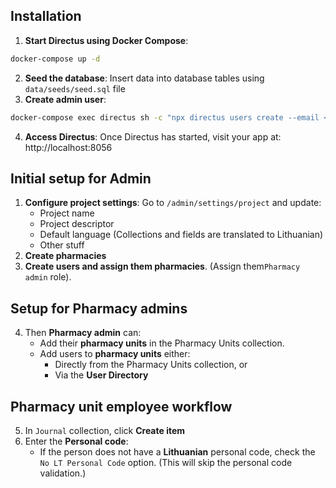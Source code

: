 ## Installation
1. **Start Directus using Docker Compose**:
``` sh
docker-compose up -d
```
2. **Seed the database**:
Insert data into database tables using `data/seeds/seed.sql` file
3. **Create admin user**:
``` sh
docker-compose exec directus sh -c "npx directus users create --email <user-email> --password <password> --role 929f7cd3-e5be-49d6-8e1e-392cef643944"
```
4. **Access Directus**:
   Once Directus has started, visit your app at:
http://localhost:8056

## Initial setup for Admin
1. **Configure project settings**:
   Go to `/admin/settings/project` and update:
   * Project name
   * Project descriptor
   * Default language (Collections and fields are translated to Lithuanian)
   * Other stuff
2. **Create pharmacies**
3. **Create users and assign them pharmacies**. (Assign them`Pharmacy admin` role).

## Setup for Pharmacy admins
4. Then **Pharmacy admin** can:
   * Add their **pharmacy units** in the Pharmacy Units collection.
   * Add users to **pharmacy units** either:
     * Directly from the Pharmacy Units collection, or
     * Via the **User Directory**

## Pharmacy unit employee workflow
5. In `Journal` collection, click **Create item**
6. Enter the **Personal code**:
   * If the person does not have a **Lithuanian** personal code, check the `No LT Personal Code` option.
     (This will skip the personal code validation.)